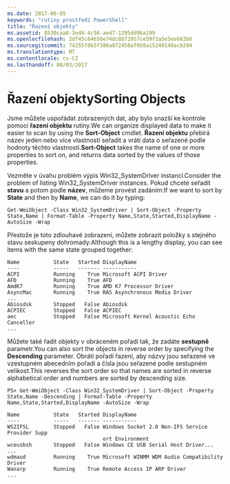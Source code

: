 ```yaml
---
ms.date: 2017-06-05
keywords: "rutiny prostředí PowerShell"
title: "Řazení objekty"
ms.assetid: 8530caa8-3ed4-4c56-aed7-1295dd9ba199
ms.openlocfilehash: 2df45c64656e74dc8b72957ce59f2a5e5ee663b6
ms.sourcegitcommit: 74255f0b5f386a072458af058a15240140acb294
ms.translationtype: MT
ms.contentlocale: cs-CZ
ms.lasthandoff: 08/03/2017
---
```

# <a name="sorting-objects"></a><span data-ttu-id="e6e2d-103">Řazení objekty</span><span class="sxs-lookup"><span data-stu-id="e6e2d-103">Sorting Objects</span></span>
<span data-ttu-id="e6e2d-104">Jsme můžete uspořádat zobrazených dat, aby bylo snazší ke kontrole pomocí **řazení objektu** rutiny.</span><span class="sxs-lookup"><span data-stu-id="e6e2d-104">We can organize displayed data to make it easier to scan by using the **Sort-Object** cmdlet.</span></span> <span data-ttu-id="e6e2d-105">**Řazení objektu** přebírá název jeden nebo více vlastností seřadit a vrátí data o seřazené podle hodnoty těchto vlastností.</span><span class="sxs-lookup"><span data-stu-id="e6e2d-105">**Sort-Object** takes the name of one or more properties to sort on, and returns data sorted by the values of those properties.</span></span>

<span data-ttu-id="e6e2d-106">Vezměte v úvahu problém výpis Win32_SystemDriver instancí.</span><span class="sxs-lookup"><span data-stu-id="e6e2d-106">Consider the problem of listing Win32_SystemDriver instances.</span></span> <span data-ttu-id="e6e2d-107">Pokud chcete seřadit **stavu** a potom podle **název**, můžeme provést zadáním:</span><span class="sxs-lookup"><span data-stu-id="e6e2d-107">If we want to sort by **State** and then by **Name**, we can do it by typing:</span></span>

```
Get-WmiObject -Class Win32_SystemDriver | Sort-Object -Property State,Name | Format-Table -Property Name,State,Started,DisplayName -AutoSize -Wrap
```

<span data-ttu-id="e6e2d-108">Přestože je toto zdlouhavé zobrazení, můžete zobrazit položky s stejného stavu seskupeny dohromady:</span><span class="sxs-lookup"><span data-stu-id="e6e2d-108">Although this is a lengthy display, you can see items with the same state grouped together:</span></span>

```
Name           State   Started DisplayName
----           -----   ------- -----------
ACPI           Running    True Microsoft ACPI Driver
AFD            Running    True AFD
AmdK7          Running    True AMD K7 Processor Driver
AsyncMac       Running    True RAS Asynchronous Media Driver
...
Abiosdsk       Stopped   False Abiosdsk
ACPIEC         Stopped   False ACPIEC
aec            Stopped   False Microsoft Kernel Acoustic Echo Canceller
...
```

<span data-ttu-id="e6e2d-109">Můžete také řadit objekty v obráceném pořadí tak, že zadáte **sestupně** parametr.</span><span class="sxs-lookup"><span data-stu-id="e6e2d-109">You can also sort the objects in reverse order by specifying the **Descending** parameter.</span></span> <span data-ttu-id="e6e2d-110">Obrátí pořadí řazení, aby názvy jsou seřazené ve vzestupném abecedním pořadí a čísla jsou seřazené podle sestupném velikost.</span><span class="sxs-lookup"><span data-stu-id="e6e2d-110">This reverses the sort order so that names are sorted in reverse alphabetical order and numbers are sorted by descending size.</span></span>

```
PS> Get-WmiObject -Class Win32_SystemDriver | Sort-Object -Property State,Name -Descending | Format-Table -Property Name,State,Started,DisplayName -AutoSize -Wrap

Name           State   Started DisplayName
----           -----   ------- -----------
WS2IFSL        Stopped   False Windows Socket 2.0 Non-IFS Service Provider Supp
                               ort Environment
wceusbsh       Stopped   False Windows CE USB Serial Host Driver...
...
wdmaud         Running    True Microsoft WINMM WDM Audio Compatibility Driver
Wanarp         Running    True Remote Access IP ARP Driver
...
```

